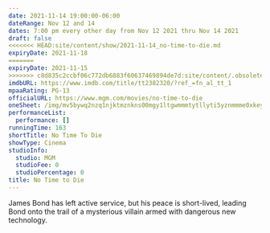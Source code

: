 ```yaml
---
date: 2021-11-14 19:00:00-06:00
dateRange: Nov 12 and 14
dates: 7:00 pm every other day from Nov 12 2021 thru Nov 14 2021
draft: false
<<<<<<< HEAD:site/content/show/2021-11-14_no-time-to-die.md
expiryDate: 2021-11-18
=======
expiryDate: 2021-11-15
>>>>>>> c8d835c2ccbf06c772db6883f60637469894de7d:site/content/.obsolete/2021-11-14_no-time-to-die.md
imdbURL: https://www.imdb.com/title/tt2382320/?ref_=fn_al_tt_1
mpaaRating: PG-13
officialURL: https://www.mgm.com/movies/no-time-to-die
oneSheet: /img/mv5bywq2nzq1njktmznkns00mgy1ltgwmmmtytllyti5yznmmme0xkeyxkfqcgdeqxvymjm4ntm5ndy-._v1_.jpg
performanceList:
  performance: []
runningTime: 163
shortTitle: No Time To Die
showType: Cinema
studioInfo:
  studio: MGM
  studioFee: 0
  studioPercentage: 0
title: No Time to Die
---
```


James Bond has left active service, but his peace is short-lived, leading Bond onto the trail of a mysterious villain armed with dangerous new technology.
